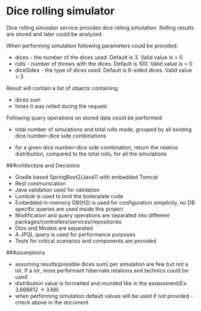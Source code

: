 # Dice rolling simulator
Dice rolling simulator service provides dice rolling simulation. Rolling results are stored and later could be analyzed.

When performing simulation following parameters could be provided:
- dices - the number of the dices used. Default is 3. Valid value is > 0
- rolls - number of throws with the dices. Default is 100. Valid value is > 0
- diceSides - the type of dices used. Default is 6-sided dices. Valid value > 3

Result will contain a list of objects containing:
- dices sum
- times it was rolled during the request

Following query operations on stored data could be performed:
- total number of simulations and total rolls made, grouped by all existing dice number–dice side
  combinations
  
- for a given dice number–dice side combination, return the relative distribution, compared to the total rolls, for all
  the simulations

##Architecture and Decisions
- Gradle based SpringBoot2/Java11 with embedded Tomcat
- Rest communication
- Java validation used for validation
- Lombok is used to limit the boilerplate code
- Embedded in-memory DB(H2) is used for configuration simplicity, no DB specific queries are used inside this project
- Modification and query operations are separated into different packages/controllers/services/repositories
- Dtos and Models are separated
- A JPQL query is used for performance purposes
- Tests for critical scenarios and components are provided

##Assumptions
- assuming results(possible dices sum) per simulation are few but not a lot. If a lot, more performant hibernate relations and technics could be used
- distribution value is formatted and rounded like in the assessment(Ex: 3.666612 -> 3.66)
- when performing simulation default values will be used if not provided - check above in the document 